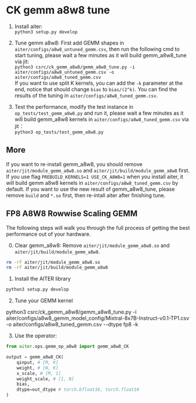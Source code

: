 # CK gemm a8w8 tune

1. Install aiter:  
`python3 setup.py develop`

2. Tune gemm a8w8: 
 First add GEMM shapes in `aiter/configs/a8w8_untuned_gemm.csv`, then run the following cmd to start tuning, please wait a few minutes as it will build gemm_a8w8_tune via jit:  
`python3 csrc/ck_gemm_a8w8/gemm_a8w8_tune.py -i aiter/configs/a8w8_untuned_gemm.csv -o aiter/configs/a8w8_tuned_gemm.csv`  
If you want to use split K kernels, you can add the `-k` parameter at the end, notice that should change `bias` to `bias/(2^k)`.
You can find the results of the tuning in `aiter/configs/a8w8_tuned_gemm.csv`.

3. Test the performance, modify the test instance in `op_tests/test_gemm_a8w8.py` and run it, please wait a few minutes as it will build gemm_a8w8 kernels in `aiter/configs/a8w8_tuned_gemm.csv` via jit：  
`python3 op_tests/test_gemm_a8w8.py`


## More
If you want to re-install gemm_a8w8, you should remove `aiter/jit/module_gemm_a8w8.so` and `aiter/jit/build/module_gemm_a8w8` first.
If you use flag `PREBUILD_KERNELS=1 USE_CK_A8W8=1` when you install aiter, it will build gemm a8w8 kernels in `aiter/configs/a8w8_tuned_gemm.csv` by default. If you want to use the new result of gemm_a8w8_tune, please remove `build` and `*.so` first, then re-intall aiter after finishing tune.


## FP8 A8W8 Rowwise Scaling GEMM

The following steps will walk you through the full process of getting the best performance out of your hardware.

0. Clear gemm_a8w8: Remove `aiter/jit/module_gemm_a8w8.so` and `aiter/jit/build/module_gemm_a8w8`.
```bash
rm -rf aiter/jit/module_gemm_a8w8.so
rm -rf aiter/jit/build/module_gemm_a8w8
```

1. Install the AITER library
```bash
python3 setup.py develop
```

2. Tune your GEMM kernel

python3 csrc/ck_gemm_a8w8/gemm_a8w8_tune.py -i aiter/configs/a8w8_gemm_model_config/Mixtral-8x7B-Instruct-v0.1-TP1.csv -o aiter/configs/a8w8_tuned_gemm.csv --dtype fp8 -k

3. Use the operator:
```python
from aiter.ops.gemm_op_a8w8 import gemm_a8w8_CK

output = gemm_a8w8_CK(
    qinput, # [M, K]
    weight, # [N, K]
    x_scale, # [M, 1]
    weight_scale, # [1, N]
    bias,
    dtype=out_dtype # torch.bfloat16, torch.float16
)
```
